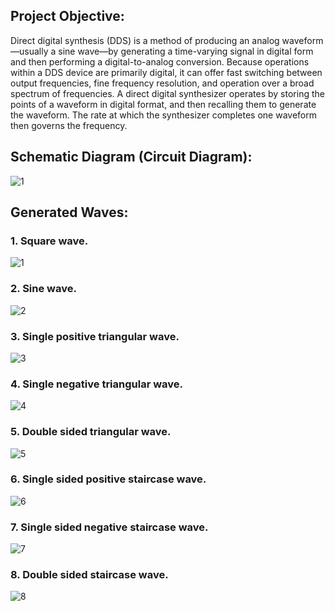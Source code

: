 ## Project Objective:

Direct digital synthesis (DDS) is a method of producing an analog waveform—usually a sine
wave—by generating a time-varying signal in digital form and then performing a digital-to-analog
conversion. Because operations within a DDS device are primarily digital, it can offer fast
switching between output frequencies, fine frequency resolution, and operation over a broad
spectrum of frequencies. A direct digital synthesizer operates by storing the points of a
waveform in digital format, and then recalling them to generate the waveform. The rate at which
the synthesizer completes one waveform then governs the frequency.

## Schematic Diagram (Circuit Diagram):
![1](https://user-images.githubusercontent.com/101186125/197239007-7a587d08-1c18-4726-94d1-89fe3537e2c3.PNG)

## Generated Waves:
### 1. Square wave.

![1](https://user-images.githubusercontent.com/101186125/197239574-f0e66049-f372-4bef-83e8-23dea5877d31.jpeg)

### 2. Sine wave.

![2](https://user-images.githubusercontent.com/101186125/197239584-a561b08f-a18b-4bc0-b76d-4995aac058a2.jpeg)

### 3. Single positive triangular wave.

![3](https://user-images.githubusercontent.com/101186125/197239597-13ea5aa7-7b13-4991-9381-ec43ea6c530e.jpeg)

### 4. Single negative triangular wave.

![4](https://user-images.githubusercontent.com/101186125/197239607-5a1d886e-da9e-4465-a6cd-95c3d2460707.jpeg)

### 5. Double sided triangular wave.

![5](https://user-images.githubusercontent.com/101186125/197239623-45d237c3-c86f-404b-9add-4888b9d59cf6.jpeg)

### 6. Single sided positive staircase wave.

![6](https://user-images.githubusercontent.com/101186125/197239639-8a8d442b-8c98-4c56-abe0-4bf3d359afee.jpeg)

### 7. Single sided negative staircase wave.

![7](https://user-images.githubusercontent.com/101186125/197239657-babc7144-849a-4ce7-a64d-74f7062d9983.jpeg)

### 8. Double sided staircase wave.

![8](https://user-images.githubusercontent.com/101186125/197239675-43e7b399-55d3-44ed-a680-74d67f2ec366.jpeg)
